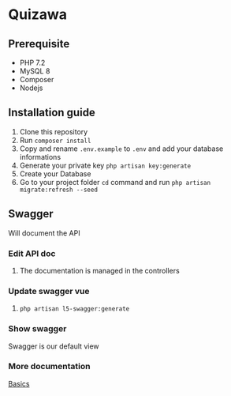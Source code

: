 # Quizawa

## Prerequisite
- PHP 7.2
- MySQL 8
- Composer
- Nodejs

## Installation guide
1. Clone this repository
2. Run `composer install`
3. Copy and rename `.env.example` to `.env` and add your database informations
4. Generate your private key `php artisan key:generate`
5. Create your Database
6. Go to your project folder `cd` command and run `php artisan migrate:refresh --seed`

## Swagger
Will document the API

### Edit API doc
1. The documentation is managed in the controllers

### Update swagger vue
1. `php artisan l5-swagger:generate`

### Show swagger
Swagger is our default view

### More documentation
[Basics](./docs/addNewTable.md)
